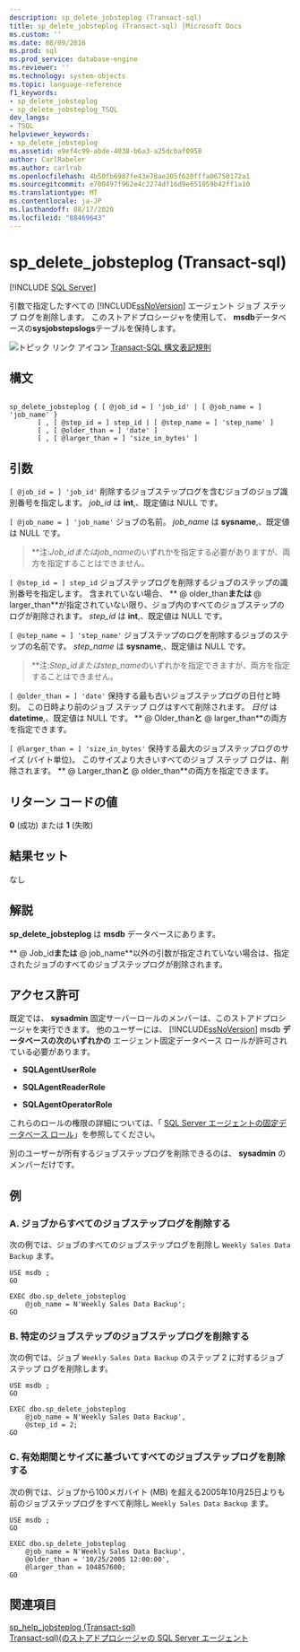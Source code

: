 ```yaml
---
description: sp_delete_jobsteplog (Transact-sql)
title: sp_delete_jobsteplog (Transact-sql) |Microsoft Docs
ms.custom: ''
ms.date: 08/09/2016
ms.prod: sql
ms.prod_service: database-engine
ms.reviewer: ''
ms.technology: system-objects
ms.topic: language-reference
f1_keywords:
- sp_delete_jobsteplog
- sp_delete_jobsteplog_TSQL
dev_langs:
- TSQL
helpviewer_keywords:
- sp_delete_jobsteplog
ms.assetid: e9ef4c99-abde-4038-b6a3-a25dcbaf0958
author: CarlRabeler
ms.author: carlrab
ms.openlocfilehash: 4b50fb6987fe43e78ae205f620fffa06750172a1
ms.sourcegitcommit: e700497f962e4c2274df16d9e651059b42ff1a10
ms.translationtype: MT
ms.contentlocale: ja-JP
ms.lasthandoff: 08/17/2020
ms.locfileid: "88469643"
---
```

# <a name="sp_delete_jobsteplog-transact-sql"></a>sp_delete_jobsteplog (Transact-sql)
[!INCLUDE [SQL Server](../../includes/applies-to-version/sqlserver.md)]

  引数で指定したすべての [!INCLUDE[ssNoVersion](../../includes/ssnoversion-md.md)] エージェント ジョブ ステップ ログを削除します。 このストアドプロシージャを使用して、 **msdb**データベースの**sysjobstepslogs**テーブルを保持します。  
  
  
 ![トピック リンク アイコン](../../database-engine/configure-windows/media/topic-link.gif "トピック リンク アイコン") [Transact-SQL 構文表記規則](../../t-sql/language-elements/transact-sql-syntax-conventions-transact-sql.md)  
  
## <a name="syntax"></a>構文  
  
```  
  
sp_delete_jobsteplog { [ @job_id = ] 'job_id' | [ @job_name = ] 'job_name' }  
       [ , [ @step_id = ] step_id | [ @step_name = ] 'step_name' ]  
       [ , [ @older_than = ] 'date' ]  
       [ , [ @larger_than = ] 'size_in_bytes' ]  
```  
  
## <a name="arguments"></a>引数  
`[ @job_id = ] 'job_id'` 削除するジョブステップログを含むジョブのジョブ識別番号を指定します。 *job_id* は **int**,、既定値は NULL です。  
  
`[ @job_name = ] 'job_name'` ジョブの名前。 *job_name* は **sysname**,、既定値は NULL です。  
  
> **注:***Job_id*または*job_name*のいずれかを指定する必要がありますが、両方を指定することはできません。  
  
`[ @step_id = ] step_id` ジョブステップログを削除するジョブのステップの識別番号を指定します。 含まれていない場合、 ** \@ older_than**または** \@ larger_than**が指定されていない限り、ジョブ内のすべてのジョブステップのログが削除されます。 *step_id* は **int**,、既定値は NULL です。  
  
`[ @step_name = ] 'step_name'` ジョブステップのログを削除するジョブのステップの名前です。 *step_name* は **sysname**,、既定値は NULL です。  
  
> **注:***Step_id*または*step_name*のいずれかを指定できますが、両方を指定することはできません。  
  
`[ @older_than = ] 'date'` 保持する最も古いジョブステップログの日付と時刻。 この日時より前のジョブ ステップ ログはすべて削除されます。 *日付* は **datetime**,、既定値は NULL です。 ** \@ Older_than**と** \@ larger_than**の両方を指定できます。  
  
`[ @larger_than = ] 'size_in_bytes'` 保持する最大のジョブステップログのサイズ (バイト単位)。 このサイズより大きいすべてのジョブ ステップ ログは、削除されます。 ** \@ Larger_than**と** \@ older_than**の両方を指定できます。  
  
## <a name="return-code-values"></a>リターン コードの値  
 **0** (成功) または **1** (失敗)  
  
## <a name="result-sets"></a>結果セット  
 なし  
  
## <a name="remarks"></a>解説  
 **sp_delete_jobsteplog** は **msdb** データベースにあります。  
  
 ** \@ Job_id**または** \@ job_name**以外の引数が指定されていない場合は、指定されたジョブのすべてのジョブステップログが削除されます。  
  
## <a name="permissions"></a>アクセス許可  
 既定では、 **sysadmin** 固定サーバーロールのメンバーは、このストアドプロシージャを実行できます。 他のユーザーには、 [!INCLUDE[ssNoVersion](../../includes/ssnoversion-md.md)] msdb **データベースの次のいずれかの** エージェント固定データベース ロールが許可されている必要があります。  
  
-   **SQLAgentUserRole**  
  
-   **SQLAgentReaderRole**  
  
-   **SQLAgentOperatorRole**  
  
 これらのロールの権限の詳細については、「 [SQL Server エージェントの固定データベース ロール](../../ssms/agent/sql-server-agent-fixed-database-roles.md)」を参照してください。  
  
 別のユーザーが所有するジョブステップログを削除できるのは、 **sysadmin** のメンバーだけです。  
  
## <a name="examples"></a>例  
  
### <a name="a-removing-all-job-step-logs-from-a-job"></a>A. ジョブからすべてのジョブステップログを削除する  
 次の例では、ジョブのすべてのジョブステップログを削除し `Weekly Sales Data Backup` ます。  
  
```  
USE msdb ;  
GO  
  
EXEC dbo.sp_delete_jobsteplog  
    @job_name = N'Weekly Sales Data Backup';  
GO  
```  
  
### <a name="b-removing-the-job-step-log-for-a-particular-job-step"></a>B. 特定のジョブステップのジョブステップログを削除する  
 次の例では、ジョブ `Weekly Sales Data Backup` のステップ 2 に対するジョブ ステップ ログを削除します。  
  
```  
USE msdb ;  
GO  
  
EXEC dbo.sp_delete_jobsteplog  
    @job_name = N'Weekly Sales Data Backup',  
    @step_id = 2;  
GO  
```  
  
### <a name="c-removing-all-job-step-logs-based-on-age-and-size"></a>C. 有効期間とサイズに基づいてすべてのジョブステップログを削除する  
 次の例では、ジョブから100メガバイト (MB) を超える2005年10月25日よりも前のジョブステップログをすべて削除し `Weekly Sales Data Backup` ます。  
  
```  
USE msdb ;  
GO  
  
EXEC dbo.sp_delete_jobsteplog  
    @job_name = N'Weekly Sales Data Backup',  
    @older_than = '10/25/2005 12:00:00',  
    @larger_than = 104857600;  
GO  
```  
  
## <a name="see-also"></a>関連項目  
 [sp_help_jobsteplog &#40;Transact-sql&#41;](../../relational-databases/system-stored-procedures/sp-help-jobsteplog-transact-sql.md)   
 [Transact-sql&#41;&#40;のストアドプロシージャの SQL Server エージェント ](../../relational-databases/system-stored-procedures/sql-server-agent-stored-procedures-transact-sql.md)  
  
  
